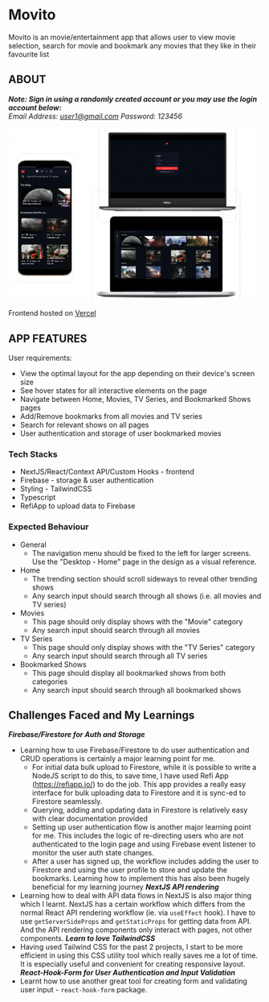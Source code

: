 # Movito
Movito is an movie/entertainment app that allows user to view movie selection, search for movie and bookmark any movies that they like in their favourite list
## ABOUT

***Note: Sign in using a randomly created account or you may use the login account below:***
<br />
*Email Address: user1@gmail.com
Password: 123456*

<img src="/public/DeviceDisplay.png" alt="display-device">

Frontend hosted on [Vercel](https://movito.vercel.app/)

## APP FEATURES
User requirements:
- View the optimal layout for the app depending on their device's screen size
- See hover states for all interactive elements on the page
- Navigate between Home, Movies, TV Series, and Bookmarked Shows pages
- Add/Remove bookmarks from all movies and TV series
- Search for relevant shows on all pages
- User authentication and storage of user bookmarked movies

### Tech Stacks
* NextJS/React/Context API/Custom Hooks - frontend
* Firebase - storage & user authentication
* Styling - TailwindCSS
* Typescript
* RefiApp to upload data to Firebase

### Expected Behaviour
- General
  - The navigation menu should be fixed to the left for larger screens. Use the "Desktop - Home" page in the design as a visual reference.
- Home
  - The trending section should scroll sideways to reveal other trending shows
  - Any search input should search through all shows (i.e. all movies and TV series)
- Movies
  - This page should only display shows with the "Movie" category
  - Any search input should search through all movies
- TV Series
  - This page should only display shows with the "TV Series" category
  - Any search input should search through all TV series
- Bookmarked Shows
  - This page should display all bookmarked shows from both categories
  - Any search input should search through all bookmarked shows

## Challenges Faced and My Learnings
***Firebase/Firestore for Auth and Storage***
* Learning how to use Firebase/Firestore to do user authentication and CRUD operations is certainly a major learning point for me. 
  * For initial data bulk upload to Firestore, while it is possible to write a NodeJS script to do this, to save time, I have used Refi App (https://refiapp.io/) to do the job. This app provides a really easy interface for bulk uploading data to Firestore and it is sync-ed to Firestore seamlessly. 
  * Querying, adding and updating data in Firestore is relatively easy with clear documentation provided
  * Setting up user authentication flow is another major learning point for me. This includes the logic of re-directing users who are not authenticated to the login page and using Firebase event listener to monitor the user auth state changes. 
  * After a user has signed up, the workflow includes adding the user to Firestore and using the user profile to store and update the bookmarks. Learning how to implement this has also been hugely beneficial for my learning journey
***NextJS API rendering***
* Learning how to deal with API data flows in NextJS is also major thing which I learnt. NextJS has a certain workflow which differs from the normal React API rendering workflow (ie. via ``useEffect`` hook). I have to use ``getServerSideProps`` and ``getStaticProps`` for getting data from API. And the API rendering components only interact with pages, not other components. 
***Learn to love TailwindCSS***
* Having used Tailwind CSS for the past 2 projects, I start to be more efficient in using this CSS utility tool which really saves me a lot of time. It is especially useful and convenient for creating responsive layout.  
***React-Hook-Form for User Authentication and Input Validation***
* Learnt how to use another great tool for creating form and validating user input - ``react-hook-form`` package. 
